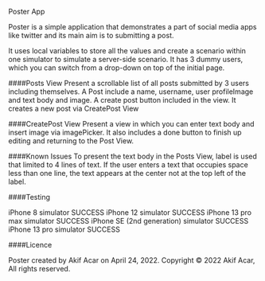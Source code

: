 Poster App

Poster is a simple application that demonstrates a part of social media apps like twitter and its main aim is to submitting a post.

It uses local variables to store all the values and create a scenario within one simulator to simulate a server-side scenario. It has 3 dummy users, which you can switch from a drop-down on top of the initial page.

####Posts View
Present a scrollable list of all posts submitted by 3 users including themselves. A Post include a name, username, user profileImage and text body and image. A create post button included in the view. It creates a new post via CreatePost View

####CreatePost View
Present a view in which you can enter text body and insert image via imagePicker. It also includes a done button to finish up editing and returning to the Post View.

####Known Issues
To present the text body in the Posts View, label is used that limited to 4 lines of text. If the user enters a text that occupies space less than one line, the text appears at the center not at the top left of the label.

####Testing

iPhone 8 simulator  SUCCESS
iPhone 12 simulator SUCCESS
iPhone 13 pro max simulator SUCCESS
iPhone SE (2nd generation) simulator SUCCESS
iPhone 13 pro simulator SUCCESS

####Licence

Poster created by Akif Acar on April 24, 2022.
Copyright © 2022 Akif Acar, All rights reserved.


